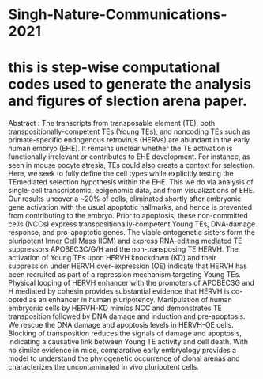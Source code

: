 # Singh-Nature-Communications-2021
# this is step-wise computational codes used to generate the analysis and figures of slection arena paper.
Abstract : The transcripts from transposable element (TE), both transpositionally-competent TEs (Young TEs), and noncoding TEs such as primate-specific endogenous retrovirus (HERVs) are abundant in the early human embryo (EHE). It remains unclear whether the TE activation is functionally irrelevant or contributes to EHE development. For instance, as seen in mouse oocyte atresia, TEs could also create a context for selection. Here, we seek to fully define the cell types while explicitly testing the TEmediated selection hypothesis within the EHE. This we do via analysis of single-cell transcriptomic, epigenomic data, and from visualizations of EHE. Our results uncover a ~20% of cells, eliminated shortly after embryonic gene activation with the usual apoptotic hallmarks, and hence is prevented from contributing to the embryo. Prior to apoptosis, these non-committed cells (NCCs) express transpositionally-competent Young TEs, DNA-damage response, and pro-apoptotic genes. The viable ontogenetic sisters form the pluripotent Inner Cell Mass (ICM) and express RNA-editing mediated TE suppressors APOBEC3C/G/H and the non-transposing TE HERVH. The activation of Young TEs upon HERVH knockdown (KD) and their suppression under HERVH over-expression (OE) indicate that HERVH has been recruited as part of a repression mechanism targeting Young TEs. Physical looping of HERVH enhancer with the promoters of APOBEC3G and H mediated by cohesin provides substantial evidence that HERVH is co-opted as an enhancer in human pluripotency. Manipulation of human embryonic cells by HERVH-KD mimics NCC and demonstrates TE transposition followed by DNA damage and induction and pre-apoptosis. We rescue the DNA damage and apoptosis levels in HERVH-OE cells. Blocking of transposition reduces the signals of damage and apoptosis, indicating a causative link between Young TE activity and cell death. With no similar evidence in mice, comparative early embryology provides a model to understand the phylogenetic occurrence of clonal arenas and characterizes the uncontaminated in vivo pluripotent cells.
